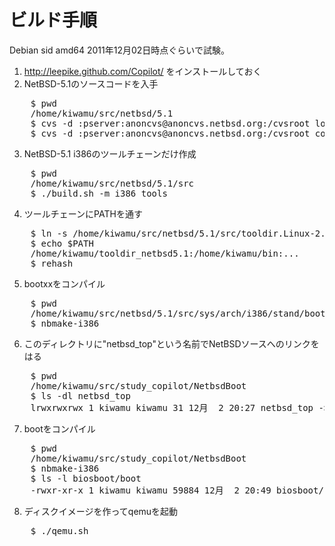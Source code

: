 ビルド手順
==========

Debian sid amd64 2011年12月02日時点ぐらいで試験。

1. http://leepike.github.com/Copilot/ をインストールしておく
2. NetBSD-5.1のソースコードを入手

<pre>
    $ pwd
    /home/kiwamu/src/netbsd/5.1
    $ cvs -d :pserver:anoncvs@anoncvs.netbsd.org:/cvsroot login
    $ cvs -d :pserver:anoncvs@anoncvs.netbsd.org:/cvsroot co -r netbsd-5-1-RELEASE src
</pre>

3. NetBSD-5.1 i386のツールチェーンだけ作成

<pre>
    $ pwd
    /home/kiwamu/src/netbsd/5.1/src
    $ ./build.sh -m i386 tools
</pre>

4. ツールチェーンにPATHを通す

<pre>
    $ ln -s /home/kiwamu/src/netbsd/5.1/src/tooldir.Linux-2.6.39-2-amd64-x86_64/bin ~/tooldir_netbsd5.1
    $ echo $PATH
    /home/kiwamu/tooldir_netbsd5.1:/home/kiwamu/bin:...
    $ rehash
</pre>

5. bootxxをコンパイル

<pre>
    $ pwd
    /home/kiwamu/src/netbsd/5.1/src/sys/arch/i386/stand/bootxx/bootxx_cd9660
    $ nbmake-i386
</pre>

6. このディレクトリに"netbsd_top"という名前でNetBSDソースへのリンクをはる

<pre>
    $ pwd
    /home/kiwamu/src/study_copilot/NetbsdBoot
    $ ls -dl netbsd_top
    lrwxrwxrwx 1 kiwamu kiwamu 31 12月  2 20:27 netbsd_top -> /home/kiwamu/src/netbsd/5.1/src/
</pre>

7. bootをコンパイル

<pre>
    $ pwd
    /home/kiwamu/src/study_copilot/NetbsdBoot
    $ nbmake-i386
    $ ls -l biosboot/boot
    -rwxr-xr-x 1 kiwamu kiwamu 59884 12月  2 20:49 biosboot/boot*
</pre>

8. ディスクイメージを作ってqemuを起動

<pre>
    $ ./qemu.sh
</pre>
